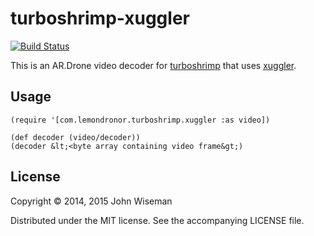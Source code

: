 # turboshrimp-xuggler

[![Build Status](https://travis-ci.org/wiseman/turboshrimp-xuggler.svg)](https://travis-ci.org/wiseman/turboshrimp-xuggler)

This is an AR.Drone video decoder for
[turboshrimp](https://github.com/wiseman/turboshrimp) that uses
[xuggler](http://www.xuggle.com/xuggler).

## Usage

```
(require '[com.lemondronor.turboshrimp.xuggler :as video])

(def decoder (video/decoder))
(decoder &lt;<byte array containing video frame&gt;)
```

## License

Copyright © 2014, 2015 John Wiseman

Distributed under the MIT license.  See the accompanying LICENSE file.
